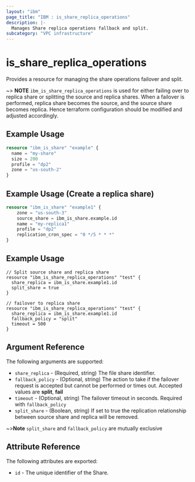 ```yaml
---
layout: "ibm"
page_title: "IBM : is_share_replica_operations"
description: |-
  Manages Share replica operations fallback and split.
subcategory: "VPC infrastructure"
---
```


# is_share_replica_operations

Provides a resource for managing the share operations failover and split.

~> **NOTE**
`ibm_is_share_replica_operations` is used for either failing over to replica share or splitting the source and replica shares. 
When a failover is performed, replica share becomes the source, and the source share becomes replica. Hence terraform configuration should be modified and adjusted accordingly.


## Example Usage

```terraform
resource "ibm_is_share" "example" {
  name = "my-share"
  size = 200
  profile = "dp2"
  zone = "us-south-2"
}
```
## Example Usage (Create a replica share)

```terraform
resource "ibm_is_share" "example1" {
    zone = "us-south-3"
    source_share = ibm_is_share.example.id
    name = "my-replica1"
    profile = "dp2"
    replication_cron_spec = "0 */5 * * *"
}
```

## Example Usage

```hcl
// Split source share and replica share
resource "ibm_is_share_replica_operations" "test" {
  share_replica = ibm_is_share.example1.id
  split_share = true
}
```


```hcl
// failover to replica share
resource "ibm_is_share_replica_operations" "test" {
  share_replica = ibm_is_share.example1.id
  fallback_policy = "split"
  timeout = 500
}
```

## Argument Reference

The following arguments are supported:

- `share_replica` - (Required, string) The file share identifier.
- `fallback_policy` - (Optional, string) The action to take if the failover request is accepted but cannot be performed or times out. Accepted values are **split**, **fail**
- `timeout` - (Optional, string) The failover timeout in seconds. Required with `fallback_policy`
- `split_share` - (Boolean, string) If set to true the replication relationship between source share and replica will be removed.

~>**Note**
`split_share` and `fallback_policy` are mutually exclusive

## Attribute Reference

The following attributes are exported:

- `id` - The unique identifier of the Share.

